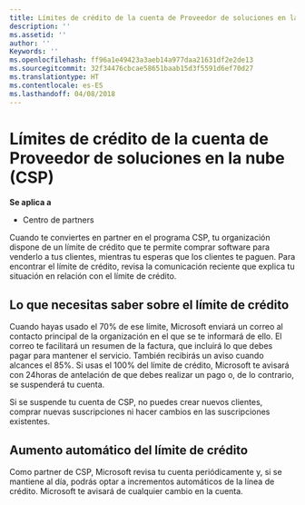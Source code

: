 ```yaml
---
title: Límites de crédito de la cuenta de Proveedor de soluciones en la nube (CSP) | Centro de partners
description: ''
ms.assetid: ''
author: ''
Keywords: ''
ms.openlocfilehash: ff96a1e49423a3aeb14a977daa21631df2e2de13
ms.sourcegitcommit: 32f34476cbcae58651baab15d3f5591d6ef70d27
ms.translationtype: HT
ms.contentlocale: es-ES
ms.lasthandoff: 04/08/2018
---
```

# <a name="cloud-solution-provider-csp-account-credit-limits"></a>Límites de crédito de la cuenta de Proveedor de soluciones en la nube (CSP)

**Se aplica a**

- Centro de partners

Cuando te conviertes en partner en el programa CSP, tu organización dispone de un límite de crédito que te permite comprar software para venderlo a tus clientes, mientras tu esperas que los clientes te paguen. Para encontrar el límite de crédito, revisa la comunicación reciente que explica tu situación en relación con el límite de crédito.  

## <a name="what-you-need-to-know-about-your-credit-limit"></a>Lo que necesitas saber sobre el límite de crédito

Cuando hayas usado el 70% de ese límite, Microsoft enviará un correo al contacto principal de la organización en el que se te informará de ello. El correo te facilitará un resumen de la factura, que incluirá lo que debes pagar para mantener el servicio. También recibirás un aviso cuando alcances el 85%. Si usas el 100% del límite de crédito, Microsoft te avisará con 24horas de antelación de que debes realizar un pago o, de lo contrario, se suspenderá tu cuenta. 

Si se suspende tu cuenta de CSP, no puedes crear nuevos clientes, comprar nuevas suscripciones ni hacer cambios en las suscripciones existentes.

## <a name="automatic-credit-limit-increase"></a>Aumento automático del límite de crédito

Como partner de CSP, Microsoft revisa tu cuenta periódicamente y, si se mantiene al día, podrás optar a incrementos automáticos de la línea de crédito. Microsoft te avisará de cualquier cambio en la cuenta. 